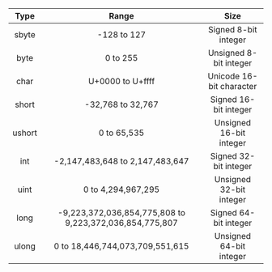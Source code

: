 Type|Range| Size
 :-: |	:-:|:-: 
sbyte | -128 to 127 | Signed 8-bit integer
byte| 0 to 255|Unsigned 8-bit integer
char| U+0000 to U+ffff| Unicode 16-bit character
short |-32,768 to 32,767| Signed 16-bit integer
ushort | 0 to 65,535 |Unsigned 16-bit integer
int| -2,147,483,648 to 2,147,483,647 | Signed 32-bit integer
uint|0 to 4,294,967,295 |Unsigned 32-bit integer
long| -9,223,372,036,854,775,808 to 9,223,372,036,854,775,807 | Signed 64-bit integer
ulong | 0 to 18,446,744,073,709,551,615 |Unsigned 64-bit integer